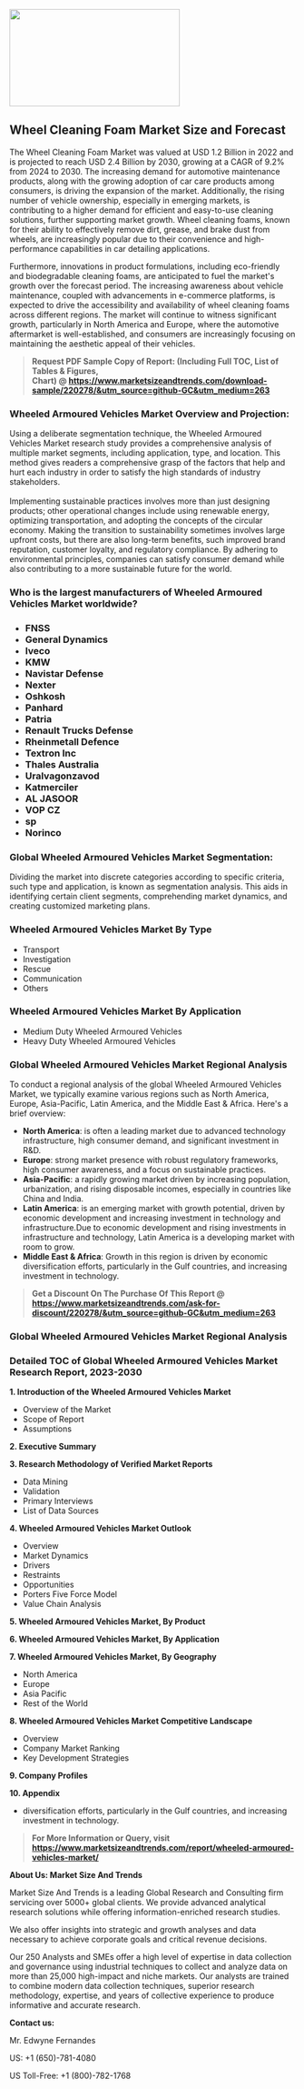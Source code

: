 <p><img class="alignnone size-medium wp-image-20088" src="https://ffe5etoiles.com/wp-content/uploads/2024/12/MST1-300x171.png" alt="" width="300" height="171" /></p><h2>Wheel Cleaning Foam Market Size and Forecast</h2><p>The Wheel Cleaning Foam Market was valued at USD 1.2 Billion in 2022 and is projected to reach USD 2.4 Billion by 2030, growing at a CAGR of 9.2% from 2024 to 2030. The increasing demand for automotive maintenance products, along with the growing adoption of car care products among consumers, is driving the expansion of the market. Additionally, the rising number of vehicle ownership, especially in emerging markets, is contributing to a higher demand for efficient and easy-to-use cleaning solutions, further supporting market growth. Wheel cleaning foams, known for their ability to effectively remove dirt, grease, and brake dust from wheels, are increasingly popular due to their convenience and high-performance capabilities in car detailing applications.</p><p>Furthermore, innovations in product formulations, including eco-friendly and biodegradable cleaning foams, are anticipated to fuel the market's growth over the forecast period. The increasing awareness about vehicle maintenance, coupled with advancements in e-commerce platforms, is expected to drive the accessibility and availability of wheel cleaning foams across different regions. The market will continue to witness significant growth, particularly in North America and Europe, where the automotive aftermarket is well-established, and consumers are increasingly focusing on maintaining the aesthetic appeal of their vehicles.</p></p><blockquote id="" class=""><strong>Request PDF Sample Copy of Report: (Including Full TOC, List of Tables &amp; Figures, Chart)&nbsp;@&nbsp;<strong><a href="https://www.marketsizeandtrends.com/download-sample/220278/&utm_source=github-GC&utm_medium=263" target="_blank">https://www.marketsizeandtrends.com/download-sample/220278/&utm_source=github-GC&utm_medium=263</a></strong></strong></blockquote><h3 id="" class="">Wheeled Armoured Vehicles Market&nbsp;Overview and Projection:</h3><p id="" class="">Using a deliberate segmentation technique, the Wheeled Armoured Vehicles Market research study provides a comprehensive analysis of multiple market segments, including application, type, and location. This method gives readers a comprehensive grasp of the factors that help and hurt each industry in order to satisfy the high standards of industry stakeholders. <br /> <br />Implementing sustainable practices involves more than just designing products; other operational changes include using renewable energy, optimizing transportation, and adopting the concepts of the circular economy. Making the transition to sustainability sometimes involves large upfront costs, but there are also long-term benefits, such improved brand reputation, customer loyalty, and regulatory compliance. By adhering to environmental principles, companies can satisfy consumer demand while also contributing to a more sustainable future for the world.</p><h3 id="" class="">Who is the largest manufacturers of&nbsp;Wheeled Armoured Vehicles Market worldwide?</h3><h3 class=""><p><ul><li>FNSS </li><li> General Dynamics </li><li> Iveco </li><li> KMW </li><li> Navistar Defense </li><li> Nexter </li><li> Oshkosh </li><li> Panhard </li><li> Patria </li><li> Renault Trucks Defense </li><li> Rheinmetall Defence </li><li> Textron Inc </li><li> Thales Australia </li><li> Uralvagonzavod </li><li> Katmerciler </li><li> AL JASOOR </li><li> VOP CZ </li><li> sp </li><li> Norinco</li></ul></p></h3><h3 id="" class="">Global&nbsp;Wheeled Armoured Vehicles Market Segmentation:</h3><p id="" class="">Dividing the market into discrete categories according to specific criteria, such type and application, is known as segmentation analysis. This aids in identifying certain client segments, comprehending market dynamics, and creating customized marketing plans.</p><h3 id="" class="">Wheeled Armoured Vehicles Market&nbsp;By Type</h3><p><p><ul><li>Transport</li><li> Investigation</li><li> Rescue</li><li> Communication</li><li> Others</p></li></ul></p></p><h3 id="" class="">Wheeled Armoured Vehicles Market&nbsp;By Application</h3><p class=""><p><ul><li>Medium Duty Wheeled Armoured Vehicles</li><li> Heavy Duty Wheeled Armoured Vehicles</li></ul></p></p><h3 id="" class="">Global Wheeled Armoured Vehicles Market Regional Analysis</h3><p id="" class="">To conduct a regional analysis of the global Wheeled Armoured Vehicles Market, we typically examine various regions such as North America, Europe, Asia-Pacific, Latin America, and the Middle East &amp; Africa. Here's a brief overview:</p><ul><li><strong>North America</strong>: is often a leading market due to advanced technology infrastructure, high consumer demand, and significant investment in R&amp;D.</li><li><strong>Europe</strong>: strong market presence with robust regulatory frameworks, high consumer awareness, and a focus on sustainable practices.</li><li><strong>Asia-Pacific</strong>: a rapidly growing market driven by increasing population, urbanization, and rising disposable incomes, especially in countries like China and India.</li><li><strong>Latin America</strong>: is an emerging market with growth potential, driven by economic development and increasing investment in technology and infrastructure.Due to economic development and rising investments in infrastructure and technology, Latin America is a developing market with room to grow.</li><li><strong>Middle East &amp; Africa</strong>: Growth in this region is driven by economic diversification efforts, particularly in the Gulf countries, and increasing investment in technology.</li></ul><blockquote id="" class=""><strong>Get a Discount On The Purchase Of This Report @ <strong><a href="https://www.marketsizeandtrends.com/ask-for-discount/220278/&utm_source=github-GC&utm_medium=263" target="_blank">https://www.marketsizeandtrends.com/ask-for-discount/220278/&utm_source=github-GC&utm_medium=263</a></strong></strong></blockquote><h3 id="" class="">Global Wheeled Armoured Vehicles Market Regional Analysis</h3><h3 id="" class="">Detailed TOC of Global Wheeled Armoured Vehicles Market Research Report, 2023-2030</h3><p id="" class=""><strong>1. Introduction of the Wheeled Armoured Vehicles Market</strong></p><ul><li>Overview of the Market</li><li>Scope of Report</li><li>Assumptions</li></ul><p id="" class=""><strong>2. Executive Summary</strong></p><p id="" class=""><strong>3. Research Methodology of Verified Market Reports</strong></p><ul><li>Data Mining</li><li>Validation</li><li>Primary Interviews</li><li>List of Data Sources</li></ul><p id="" class=""><strong>4. Wheeled Armoured Vehicles Market Outlook</strong></p><ul><li>Overview</li><li>Market Dynamics</li><li>Drivers</li><li>Restraints</li><li>Opportunities</li><li>Porters Five Force Model</li><li>Value Chain Analysis</li></ul><p id="" class=""><strong>5. Wheeled Armoured Vehicles Market, By Product</strong></p><p id="" class=""><strong>6. Wheeled Armoured Vehicles Market, By Application</strong></p><p id="" class=""><strong>7. Wheeled Armoured Vehicles Market, By Geography</strong></p><ul><li>North America</li><li>Europe</li><li>Asia Pacific</li><li>Rest of the World</li></ul><p id="" class=""><strong>8. Wheeled Armoured Vehicles Market Competitive Landscape</strong></p><ul><li>Overview</li><li>Company Market Ranking</li><li>Key Development Strategies</li></ul><p id="" class=""><strong>9. Company Profiles</strong></p><p id="" class=""><strong>10. Appendix</strong></p><ul><li>diversification efforts, particularly in the Gulf countries, and increasing investment in technology.</li></ul><blockquote id="" class=""><strong>For More Information or Query, visit <strong><strong><a href="https://www.marketsizeandtrends.com/report/wheeled-armoured-vehicles-market/" target="_blank">https://www.marketsizeandtrends.com/report/wheeled-armoured-vehicles-market/</a></strong></strong></strong></blockquote><p id="" class=""><strong>About Us: Market Size And Trends</strong></p><p id="" class="">Market Size And Trends is a leading Global Research and Consulting firm servicing over 5000+ global clients. We provide advanced analytical research solutions while offering information-enriched research studies.</p><p id="" class="">We also offer insights into strategic and growth analyses and data necessary to achieve corporate goals and critical revenue decisions.</p><p id="" class="">Our 250 Analysts and SMEs offer a high level of expertise in data collection and governance using industrial techniques to collect and analyze data on more than 25,000 high-impact and niche markets. Our analysts are trained to combine modern data collection techniques, superior research methodology, expertise, and years of collective experience to produce informative and accurate research.</p><p id="" class=""><strong>Contact us:</strong></p><p id="" class="">Mr. Edwyne Fernandes</p><p id="" class="">US: +1 (650)-781-4080</p><p id="" class="">US Toll-Free: +1 (800)-782-1768</p>
